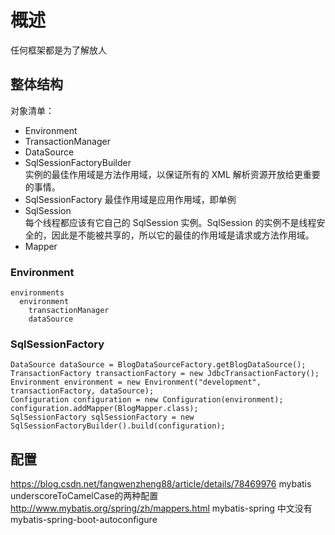 # 概述

任何框架都是为了解放人

## 整体结构

对象清单：

- Environment
- TransactionManager
- DataSource
- SqlSessionFactoryBuilder  
  实例的最佳作用域是方法作用域，以保证所有的 XML 解析资源开放给更重要的事情。
- SqlSessionFactory
  最佳作用域是应用作用域，即单例  
- SqlSession  
  每个线程都应该有它自己的 SqlSession 实例。SqlSession 的实例不是线程安全的，因此是不能被共享的，所以它的最佳的作用域是请求或方法作用域。
- Mapper

### Environment

```{yaml}
environments
  environment
    transactionManager
    dataSource
```

### SqlSessionFactory

```{}
DataSource dataSource = BlogDataSourceFactory.getBlogDataSource();
TransactionFactory transactionFactory = new JdbcTransactionFactory();
Environment environment = new Environment("development", transactionFactory, dataSource);
Configuration configuration = new Configuration(environment);
configuration.addMapper(BlogMapper.class);
SqlSessionFactory sqlSessionFactory = new SqlSessionFactoryBuilder().build(configuration);
```

## 配置

https://blog.csdn.net/fangwenzheng88/article/details/78469976 mybatis underscoreToCamelCase的两种配置
http://www.mybatis.org/spring/zh/mappers.html mybatis-spring 中文没有 mybatis-spring-boot-autoconfigure
